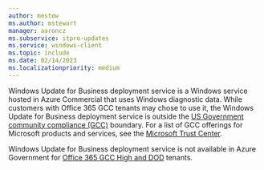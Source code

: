 ```yaml
---
author: mestew
ms.author: mstewart
manager: aaroncz
ms.subservice: itpro-updates
ms.service: windows-client
ms.topic: include
ms.date: 02/14/2023
ms.localizationpriority: medium
---
```

<!--This file is shared by deployment-service-overview.md and the deployment-service-prerequisites.md articles. Headings may be driven by article context. 7512398 -->

Windows Update for Business deployment service is a Windows service hosted in Azure Commercial that uses Windows diagnostic data. While customers with Office 365 GCC tenants may chose to use it, the Windows Update for Business deployment service is outside the [US Government community compliance (GCC)](/office365/servicedescriptions/office-365-platform-service-description/office-365-us-government/gcc#us-government-community-compliance) boundary. For a list of GCC offerings for Microsoft products and services, see the [Microsoft Trust Center](/compliance/regulatory/offering-home).

Windows Update for Business deployment service is not available in Azure Government for [Office 365 GCC High and DOD](/office365/servicedescriptions/office-365-platform-service-description/office-365-us-government/gcc-high-and-dod) tenants.
